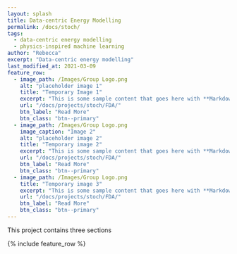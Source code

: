 ```yaml
---
layout: splash
title: Data-centric Energy Modelling
permalink: /docs/stoch/
tags:
  - data-centric energy modelling
  - physics-inspired machine learning
author: "Rebecca"
excerpt: "Data-centric energy modelling"
last_modified_at: 2021-03-09
feature_row:
  - image_path: /Images/Group Logo.png
    alt: "placeholder image 1"
    title: "Temporary Image 1"
    excerpt: "This is some sample content that goes here with **Markdown** formatting."
    url: "/docs/projects/stoch/FDA/"
    btn_label: "Read More"
    btn_class: "btn--primary"
  - image_path: /Images/Group Logo.png
    image_caption: "Image 2"
    alt: "placeholder image 2"
    title: "Temporary image 2"
    excerpt: "This is some sample content that goes here with **Markdown** formatting."
    url: "/docs/projects/stoch/FDA/"
    btn_label: "Read More"
    btn_class: "btn--primary"
  - image_path: /Images/Group Logo.png
    title: "Temporary image 3"
    excerpt: "This is some sample content that goes here with **Markdown** formatting."
    url: "/docs/projects/stoch/FDA/"
    btn_label: "Read More"
    btn_class: "btn--primary"
---
```




This project contains three sections

{% include feature_row %}
